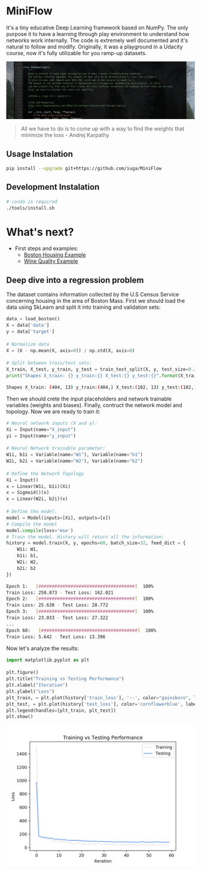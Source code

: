# MiniFlow
It's a tiny educative Deep Learning framework based on NumPy. The only purpose it to have a learning through play environment to understand how networks work internally. The code is extremely well documented and it's natural to follow and modify. Originally, it was a playground in a Udacity course, now it's fully utilizable for you ramp-up datasets.

![](docs/main_screenshot.png)

> All we have to do is to come up with a way to find the weights that minimize the loss - Andrej Karpathy

## Usage Instalation
```bash
pip install --upgrade git+https://github.com/iuga/MiniFlow
```

## Development Instalation
```bash
# conda is required
./tools/install.sh
```

# What's next?
- First steps and examples:
  - [Boston Housing Example](examples/BostonHousingExample.ipynb)
  - [Wine Quality Example](examples/WineQuality.ipynb)

## Deep dive into a regression problem
The dataset contains information collected by the U.S Census Service concerning housing in the area of Boston Mass.
First we should load the data using SkLearn and split it into training and validation sets:

```python
data = load_boston()
X = data['data']
y = data['target']

# Normalize data
X = (X - np.mean(X, axis=0)) / np.std(X, axis=0)

# Split between train/test sets:
X_train, X_test, y_train, y_test = train_test_split(X, y, test_size=0.20)
print("Shapes X_train: {} y_train:{} X_test:{} y_test:{}".format(X_train.shape, y_train.shape, X_test.shape, y_test.shape))
```
```bash
Shapes X_train: (404, 13) y_train:(404,) X_test:(102, 13) y_test:(102,)
```

Then we should crete the input placeholders and network trainable variables (weights and biases). Finally, contruct the network model and topology. Now we are ready to train it:
```python
# Neural network inputs (X and y):
Xi = Input(name="X_input")
yi = Input(name="y_input")

# Neural Network trainable parameter:
W1i, b1i = Variable(name="W1"), Variable(name="b1")
W2i, b2i = Variable(name="W2"), Variable(name="b2")

# Define the Network Topology
Xi = Input()
x = Linear(W1i, b1i)(Xi)
x = Sigmoid()(x)
x = Linear(W2i, b2i)(x)

# Define the model:
model = Model(inputs=[Xi], outputs=[x])
# Compile the model
model.compile(loss='mse')
# Train the model. History will return all the information:
history = model.train(X, y, epochs=60, batch_size=32, feed_dict = {
    W1i: W1,
    b1i: b1,
    W2i: W2,
    b2i: b2
})
```
```bash
Epoch 1:   [####################################]  100%
Train Loss: 250.873 - Test Loss: 162.021
Epoch 2:   [####################################]  100%
Train Loss: 25.638 - Test Loss: 28.772
Epoch 3:   [####################################]  100%
Train Loss: 23.033 - Test Loss: 27.322
...
Epoch 60:   [####################################]  100%
Train Loss: 5.642 - Test Loss: 13.396
```

Now let's analyze the results:
```python
import matplotlib.pyplot as plt

plt.figure()
plt.title("Training vs Testing Performance")
plt.xlabel("Iteration")
plt.ylabel("Loss")
plt_train, = plt.plot(history['train_loss'], '--', color="gainsboro", label='Training')
plt_test, = plt.plot(history['test_loss'], color='cornflowerblue', label='Testing')
plt.legend(handles=[plt_train, plt_test])
plt.show()
```
![](docs/example_boston.png)
